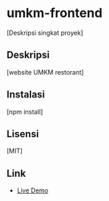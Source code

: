 # umkm-frontend

[Deskripsi singkat proyek]

## Deskripsi

[website UMKM restorant]

## Instalasi

[npm install]

## Lisensi

[MIT]

## Link

- [Live Demo](https://umkm-app-deploy-ytr7.vercel.app/)


